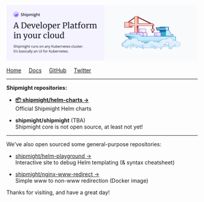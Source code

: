 ![Shipmight organization header image](https://raw.githubusercontent.com/shipmight/.github/master/images/header-image.png)

[Home](https://shipmight.com)     [Docs](https://shipmight.com/docs)     [GitHub](https://github.com/shipmight)     [Twitter](https://twitter.com/shipmight)

---

**Shipmight repositories:**

- [**📦 shipmight/helm-charts →**](https://github.com/shipmight/helm-charts)  
  Official Shipmight Helm charts ️

- **shipmight/shipmight** (TBA)  
  Shipmight core is not open source, at least not yet!

---

We've also open sourced some general-purpose repositories:

- [shipmight/helm-playground →](https://github.com/shipmight/helm-playground)  
  Interactive site to debug Helm templating (& syntax cheatsheet)

- [shipmight/nginx-www-redirect →](https://github.com/shipmight/nginx-www-redirect)  
  Simple www to non-www redirection (Docker image)

Thanks for visiting, and have a great day!
